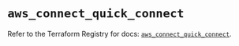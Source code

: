# `aws_connect_quick_connect`

Refer to the Terraform Registry for docs: [`aws_connect_quick_connect`](https://registry.terraform.io/providers/hashicorp/aws/5.34.0/docs/resources/connect_quick_connect).
